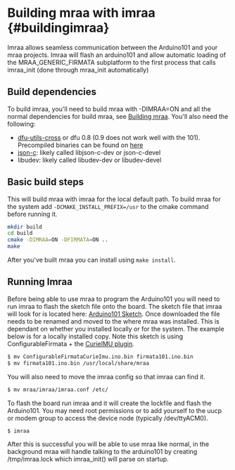 # Building mraa with imraa	{#buildingimraa}
Imraa allows seamless communication between the Arduino101 and your mraa
projects. Imraa will flash an arduino101 and allow automatic loading of the
MRAA_GENERIC_FIRMATA subplatform to the first process that calls imraa_init
(done through mraa_init automatically)

## Build dependencies
To build imraa, you'll need to build mraa with -DIMRAA=ON and all the normal
dependencies for build mraa, see [Building mraa](./building.md).
You'll also need the following:
* [dfu-utils-cross](https://github.com/arduino/dfu-utils-cross) or dfu 0.8 (0.9
  does not work well with the 101). Precompiled binaries can be found on
  [here](https://github.com/01org/intel-arduino-tools)
* [json-c](https://github.com/json-c/json-c): likely called libjson-c-dev or
  json-c-devel
* libudev: likely called libudev-dev or libudev-devel

## Basic build steps
This will build mraa with imraa for the local default path. To build mraa for
the system add `-DCMAKE_INSTALL_PREFIX=/usr` to the cmake command before
running it.

```bash
mkdir build
cd build
cmake -DIMRAA=ON -DFIRMATA=ON ..
make
```

After you've built mraa you can install using `make install`.

## Running Imraa

Before being able to use mraa to program the Arduino101 you will need to run
imraa to flash the sketch file onto the board. The sketch file that imraa will
look for is located here: [Arduino101 Sketch](http://iotdk.intel.com/misc/ConfigurableFirmataCurieImu.ino.bin).
Once downloaded the file needs to be renamed and moved to the where mraa was
installed. This is dependant on whether you installed locally or for the
system. The example below is for a locally installed copy. Note this sketch is
using ConfigurableFirmata + the [CurieIMU plugin](https://github.com/intel-iot-devkit/FirmataCurieIMU).


```bash
$ mv ConfigurableFirmataCurieImu.ino.bin firmata101.ino.bin
$ mv firmata101.ino.bin /usr/local/share/mraa
```

You will also need to move the imraa config so that imraa can find it.
```bash
$ mv mraa/imraa/imraa.conf /etc/
```

To flash the board run imraa and it will create the lockfile and flash the
Arduino101. You may need root permissions or to add yourself to the uucp or
modem group to access the device node (typically /dev/ttyACM0).
```
$ imraa
```

After this is successful you will be able to use mraa like normal, in the
background mraa will handle talking to the arduino101 by creating
/tmp/imraa.lock which imraa_init() will parse on startup.

